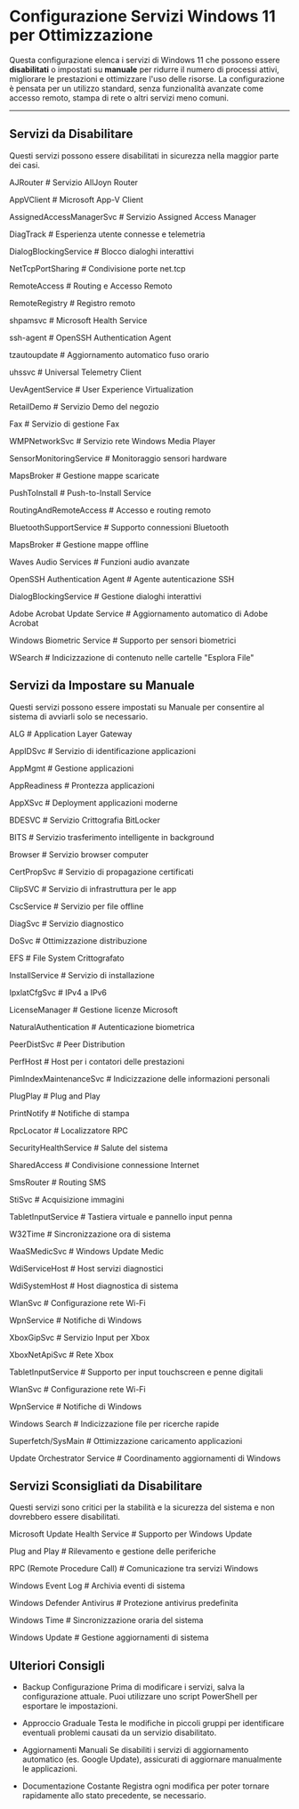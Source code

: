 # Configurazione Servizi Windows 11 per Ottimizzazione

Questa configurazione elenca i servizi di Windows 11 che possono essere **disabilitati** o impostati su **manuale** per ridurre il numero di processi attivi, migliorare le prestazioni e ottimizzare l'uso delle risorse. La configurazione è pensata per un utilizzo standard, senza funzionalità avanzate come accesso remoto, stampa di rete o altri servizi meno comuni.

---

## **Servizi da Disabilitare**
Questi servizi possono essere disabilitati in sicurezza nella maggior parte dei casi.

AJRouter                       # Servizio AllJoyn Router

AppVClient                     # Microsoft App-V Client

AssignedAccessManagerSvc       # Servizio Assigned Access Manager

DiagTrack                      # Esperienza utente connesse e telemetria

DialogBlockingService          # Blocco dialoghi interattivi

NetTcpPortSharing              # Condivisione porte net.tcp

RemoteAccess                   # Routing e Accesso Remoto

RemoteRegistry                 # Registro remoto

shpamsvc                       # Microsoft Health Service

ssh-agent                      # OpenSSH Authentication Agent

tzautoupdate                   # Aggiornamento automatico fuso orario

uhssvc                         # Universal Telemetry Client

UevAgentService                # User Experience Virtualization

RetailDemo                     # Servizio Demo del negozio

Fax                            # Servizio di gestione Fax

WMPNetworkSvc                  # Servizio rete Windows Media Player

SensorMonitoringService        # Monitoraggio sensori hardware

MapsBroker                     # Gestione mappe scaricate

PushToInstall                  # Push-to-Install Service

RoutingAndRemoteAccess         # Accesso e routing remoto

BluetoothSupportService        # Supporto connessioni Bluetooth

MapsBroker                     # Gestione mappe offline

Waves Audio Services           # Funzioni audio avanzate

OpenSSH Authentication Agent   # Agente autenticazione SSH

DialogBlockingService          # Gestione dialoghi interattivi

Adobe Acrobat Update Service   # Aggiornamento automatico di Adobe Acrobat

Windows Biometric Service      # Supporto per sensori biometrici

WSearch                        # Indicizzazione di contenuto nelle cartelle "Esplora File"


## **Servizi da Impostare su Manuale**
Questi servizi possono essere impostati su Manuale per consentire al sistema di avviarli solo se necessario.

ALG                            # Application Layer Gateway

AppIDSvc                       # Servizio di identificazione applicazioni

AppMgmt                        # Gestione applicazioni

AppReadiness                   # Prontezza applicazioni

AppXSvc                        # Deployment applicazioni moderne

BDESVC                         # Servizio Crittografia BitLocker

BITS                           # Servizio trasferimento intelligente in background

Browser                        # Servizio browser computer

CertPropSvc                    # Servizio di propagazione certificati

ClipSVC                        # Servizio di infrastruttura per le app

CscService                     # Servizio per file offline

DiagSvc                        # Servizio diagnostico

DoSvc                          # Ottimizzazione distribuzione

EFS                            # File System Crittografato

InstallService                 # Servizio di installazione

IpxlatCfgSvc                   # IPv4 a IPv6

LicenseManager                 # Gestione licenze Microsoft

NaturalAuthentication          # Autenticazione biometrica

PeerDistSvc                    # Peer Distribution

PerfHost                       # Host per i contatori delle prestazioni

PimIndexMaintenanceSvc         # Indicizzazione delle informazioni personali

PlugPlay                       # Plug and Play

PrintNotify                    # Notifiche di stampa

RpcLocator                     # Localizzatore RPC

SecurityHealthService          # Salute del sistema

SharedAccess                   # Condivisione connessione Internet

SmsRouter                      # Routing SMS

StiSvc                         # Acquisizione immagini

TabletInputService             # Tastiera virtuale e pannello input penna

W32Time                        # Sincronizzazione ora di sistema

WaaSMedicSvc                   # Windows Update Medic

WdiServiceHost                 # Host servizi diagnostici

WdiSystemHost                  # Host diagnostica di sistema

WlanSvc                        # Configurazione rete Wi-Fi

WpnService                     # Notifiche di Windows

XboxGipSvc                     # Servizio Input per Xbox

XboxNetApiSvc                  # Rete Xbox

TabletInputService             # Supporto per input touchscreen e penne digitali

WlanSvc                        # Configurazione rete Wi-Fi

WpnService                     # Notifiche di Windows

Windows Search                 # Indicizzazione file per ricerche rapide

Superfetch/SysMain             # Ottimizzazione caricamento applicazioni

Update Orchestrator Service    # Coordinamento aggiornamenti di Windows

## **Servizi Sconsigliati da Disabilitare**
Questi servizi sono critici per la stabilità e la sicurezza del sistema e non dovrebbero essere disabilitati.

Microsoft Update Health Service # Supporto per Windows Update

Plug and Play                  # Rilevamento e gestione delle periferiche

RPC (Remote Procedure Call)    # Comunicazione tra servizi Windows

Windows Event Log              # Archivia eventi di sistema

Windows Defender Antivirus     # Protezione antivirus predefinita

Windows Time                   # Sincronizzazione oraria del sistema

Windows Update                 # Gestione aggiornamenti di sistema

## Ulteriori Consigli
- Backup Configurazione
Prima di modificare i servizi, salva la configurazione attuale. Puoi utilizzare uno script PowerShell per esportare le impostazioni.

- Approccio Graduale
Testa le modifiche in piccoli gruppi per identificare eventuali problemi causati da un servizio disabilitato.

- Aggiornamenti Manuali
Se disabiliti i servizi di aggiornamento automatico (es. Google Update), assicurati di aggiornare manualmente le applicazioni.

- Documentazione Costante
Registra ogni modifica per poter tornare rapidamente allo stato precedente, se necessario.

